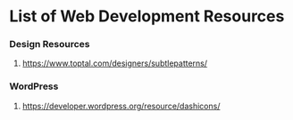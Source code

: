# List of Web Development Resources

### Design Resources
1. https://www.toptal.com/designers/subtlepatterns/

### WordPress
1. https://developer.wordpress.org/resource/dashicons/

